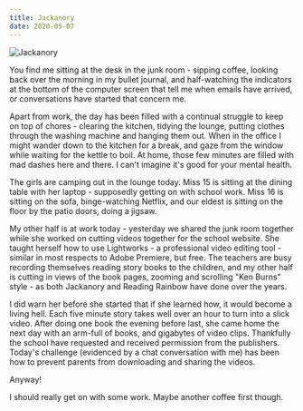 ```yaml
---
title: Jackanory
date: 2020-05-07
---
```


![Jackanory](https://source.unsplash.com/DWyRC2juMgs/1600x900)

You find me sitting at the desk in the junk room - sipping coffee, looking back over the morning in my bullet journal, and half-watching the indicators at the bottom of the computer screen that tell me when emails have arrived, or conversations have started that concern me.

Apart from work, the day has been filled with a continual struggle to keep on top of chores - clearing the kitchen, tidying the lounge, putting clothes through the washing machine and hanging them out. When in the office I might wander down to the kitchen for a break, and gaze from the window while waiting for the kettle to boil. At home, those few minutes are filled with mad dashes here and there. I can't imagine it's good for your mental health.

The girls are camping out in the lounge today. Miss 15 is sitting at the dining table with her laptop - supposedly getting on with school work. Miss 16 is sitting on the sofa, binge-watching Netflix, and our eldest is sitting on the floor by the patio doors, doing a jigsaw.

My other half is at work today - yesterday we shared the junk room together while she worked on cutting videos together for the school website. She taught herself how to use Lightworks - a professional video editing tool - similar in most respects to Adobe Premiere, but free. The teachers are busy recording themselves reading story books to the children, and my other half is cutting in views of the book pages, zooming and scrolling "Ken Burns" style - as both Jackanory and Reading Rainbow have done over the years.

I did warn her before she started that if she learned how, it would become a living hell. Each five minute story takes well over an hour to turn into a slick video. After doing one book the evening before last, she came home the next day with an arm-full of books, and gigabytes of video clips. Thankfully the school have requested and received permission from the publishers. Today's challenge (evidenced by a chat conversation with me) has been how to prevent parents from downloading and sharing the videos.

Anyway!

I should really get on with some work. Maybe another coffee first though.
